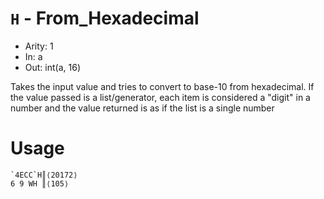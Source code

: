 # `H` - From_Hexadecimal

- Arity: 1
- In: a
- Out: int(a, 16)

Takes the input value and tries to convert to base-10 from hexadecimal. If the value passed is a list/generator, each item is considered a "digit" in a number and the value returned is as if the list is a single number


# Usage
```
`4ECC`H║⟨20172⟩
6 9 WH ║⟨105⟩
```
